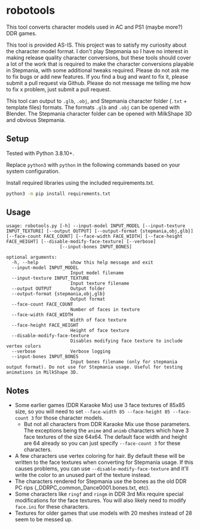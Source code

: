# robotools

This tool converts character models used in AC and PS1 (maybe more?) DDR games.

This tool is provided AS-IS. This project was to satisfy my curiosity about the character model format. I don't play Stepmania so I have no interest in making release quality character conversions, but these tools should cover a lot of the work that is required to make the character conversions playable in Stepmania, with some additional tweaks required. Please do not ask me to fix bugs or add new features. If you find a bug and want to fix it, please submit a pull request via Github. Please do not message me telling me how to fix x problem, just submit a pull request.

This tool can output to `.glb`, `.obj`, and Stepmania character folder (`.txt` + template files) formats. The formats `.glb` and `.obj` can be opened with Blender. The Stepmania character folder can be opened with MilkShape 3D and obvious Stepmania.

## Setup

Tested with Python 3.8.10+.

Replace `python3` with `python` in the following commands based on your system configuration.

Install required libraries using the included requirements.txt.
```bash
python3 -m pip install requirements.txt
```

## Usage

```
usage: robotools.py [-h] --input-model INPUT_MODEL [--input-texture INPUT_TEXTURE] [--output OUTPUT] [--output-format {stepmania,obj,glb}] [--face-count FACE_COUNT] [--face-width FACE_WIDTH] [--face-height FACE_HEIGHT] [--disable-modify-face-texture] [--verbose]
                    [--input-bones INPUT_BONES]

optional arguments:
  -h, --help            show this help message and exit
  --input-model INPUT_MODEL
                        Input model filename
  --input-texture INPUT_TEXTURE
                        Input texture filename
  --output OUTPUT       Output folder
  --output-format {stepmania,obj,glb}
                        Output format
  --face-count FACE_COUNT
                        Number of faces in texture
  --face-width FACE_WIDTH
                        Width of face texture
  --face-height FACE_HEIGHT
                        Height of face texture
  --disable-modify-face-texture
                        Disables modifying face texture to include vertex colors
  --verbose             Verbose logging
  --input-bones INPUT_BONES
                        Input bones filename (only for stepmania output format). Do not use for Stepmania usage. Useful for testing animations in MilkShape 3D.
```

## Notes
- Some earlier games (DDR Karaoke Mix) use 3 face textures of 85x85 size, so you will need to set `--face-width 85 --face-height 85 --face-count 3` for those character models.
    - But not all characters from DDR Karaoke Mix use those parameters. The exceptions being the `anime` and `animb` characters which have 3 face textures of the size 64x64. The default face width and height are 64 already so you can just specify `--face-count 3` for these characters.
- A few characters use vertex coloring for hair. By default these will be written to the face textures when converting for Stepmania usage. If this causes problems, you can use `--disable-modify-face-texture` and it'll write the color to an unused part of the texture instead.
- The characters rendered for Stepmania use the bones as the old DDR PC rips (_DDRPC_common_Dance0001.bones.txt, etc).
- Some characters like `ringf` and `ringm` in DDR 3rd Mix require special modifications for the face textures. You will also likely need to modify `face.ini` for these characters.
- Textures for older games that use models with 20 meshes instead of 28 seem to be messed up.
